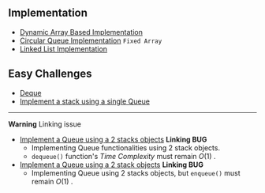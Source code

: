 ## Implementation 
- [Dynamic Array Based Implementation](/DS/Queue/Queue.hpp)
- [Circular Queue Implementation](/DS/Queue/cqueue.hpp) `Fixed Array`
- [Linked List Implementation](/DS/Queue/Lqueue.hpp)



## Easy Challenges
- [Deque](/DS/Queue/Deque.hpp)
- [Implement a stack using a single Queue](/DS/Queue/StackQ.hpp)

--- 

**Warning**
Linking issue
- [Implement a Queue using a 2 stacks objects](/DS/Queue/TwoStacks.hpp#L24-L36) **Linking BUG**
    - Implementing Queue functionalities using 2 stack objects.
    - `dequeue()` function's *Time Complexity* must remain $O(1)$ . 
- [Implement a Queue using a 2 stack objects](/DS/Queue/TwoStacks.hpp#L40-L52) **Linking BUG**
    - Implementing Queue using 2 stacks objects, but `enqueue()` must remain $O(1)$ .